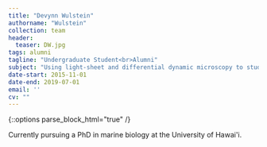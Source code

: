 ```yaml
---
title: "Devynn Wulstein"
authorname: "Wulstein"
collection: team
header:
  teaser: DW.jpg
tags: alumni
tagline: "Undergraduate Student<br>Alumni"
subject: "Using light-sheet and differential dynamic microscopy to study transport of DNA"
date-start: 2015-11-01
date-end: 2019-07-01
email: ''
cv: ""
---
```

{::options parse_block_html="true" /}

<p align= "justify">
Currently pursuing a PhD in marine biology at the University of Hawai'i.

